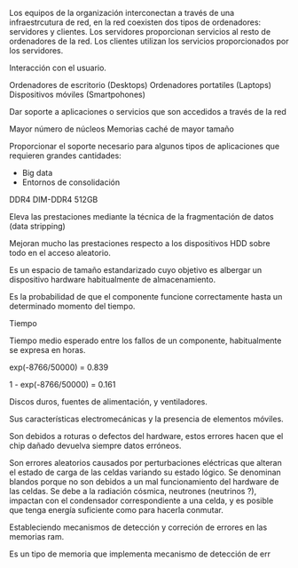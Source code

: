 Los equipos de la organización interconectan a través de una infraestrcutura de red, en la red coexisten dos tipos de ordenadores: servidores y clientes. Los servidores proporcionan servicios al resto de ordenadores de la red. Los clientes utilizan los servicios proporcionados por los servidores.

Interacción con el usuario.

Ordenadores de escritorio (Desktops)
Ordenadores portatiles (Laptops)
Dispositivos móviles (Smartpohones)

Dar soporte a aplicaciones o servicios que son accedidos a través de la red

Mayor número de núcleos
Memorias caché de mayor tamaño

Proporcionar el soporte necesario para algunos tipos de aplicaciones que requieren grandes cantidades:
- Big data
- Entornos de consolidación

DDR4
DIM-DDR4
512GB

Eleva las prestaciones mediante la técnica de la fragmentación de datos (data stripping)

Mejoran mucho las prestaciones respecto a los dispositivos HDD sobre todo en el acceso aleatorio.

Es un espacio de tamaño estandarizado cuyo objetivo es albergar un dispositivo hardware habitualmente de almacenamiento.



Es la probabilidad de que el componente funcione correctamente hasta un determinado momento del tiempo.

Tiempo 

Tiempo medio esperado entre los fallos de un componente, habitualmente se expresa en horas.

exp(-8766/50000) = 0.839

1 - exp(-8766/50000) = 0.161

Discos duros, fuentes de alimentación, y ventiladores.

Sus características electromecánicas y la presencia de elementos móviles.

Son debidos a roturas o defectos del hardware, estos errores hacen que el chip dañado devuelva siempre datos erróneos.

Son errores aleatorios causados por perturbaciones eléctricas que alteran el estado de carga de las celdas variando su estado lógico. Se denominan blandos porque no son debidos a un mal funcionamiento del hardware de las celdas. Se debe a la radiación cósmica, neutrones (neutrinos ?), impactan con el condensador correspondiente a una celda, y es posible que tenga energía suficiente como para hacerla conmutar.

Estableciendo mecanismos de detección y correción de errores en las memorias ram.

Es un tipo de memoria que implementa mecanismo de detección de err
